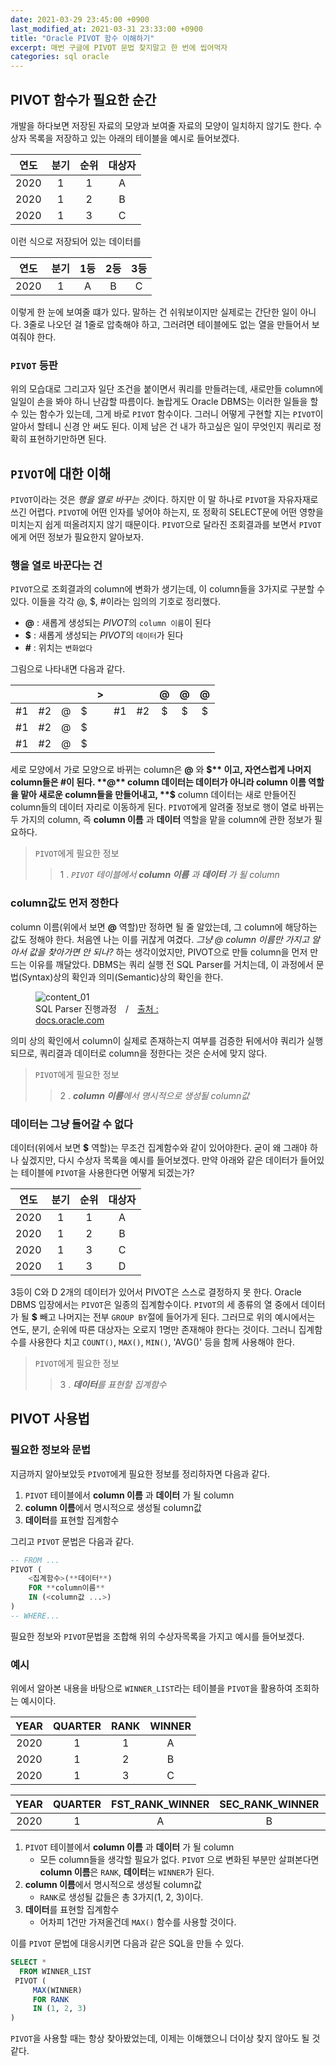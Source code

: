 ```yaml
---
date: 2021-03-29 23:45:00 +0900
last_modified_at: 2021-03-31 23:33:00 +0900
title: "Oracle PIVOT 함수 이해하기"
excerpt: 매번 구글에 PIVOT 문법 찾지말고 한 번에 씹어먹자
categories: sql oracle
---
```


## PIVOT 함수가 필요한 순간

개발을 하다보면 저장된 자료의 모양과 보여줄 자료의 모양이 일치하지 않기도 한다. 수상자 목록을 저장하고 있는 아래의 테이블을 예시로 들어보겠다.

| 연도 | 분기 | 순위 | 대상자 |
|:---:|:---:|:---:|:---:|
| 2020 | 1 | 1 | A |
| 2020 | 1 | 2 | B |
| 2020 | 1 | 3 | C |

이런 식으로 저장되어 있는 데이터를

| 연도 | 분기 | 1등 | 2등 | 3등 |
|:---:|:---:|:---:|:---:|:---:|
| 2020 | 1 | A | B | C |

이렇게 한 눈에 보여줄 떄가 있다. 말하는 건 쉬워보이지만 실제로는 간단한 일이 아니다. 3줄로 나오던 걸 1줄로 압축해야 하고, 그러려면
테이블에도 없는 열을 만들어서 보여줘야 한다.

### `PIVOT` 등판
 
위의 모습대로 그리고자 일단 조건을 붙이면서 쿼리를 만들려는데, 새로만들 column에 일일이 손을 봐야 하니 난감할 따름이다.
놀랍게도 Oracle DBMS는 이러한 일들을 할 수 있는 함수가 있는데, 그게 바로 `PIVOT` 함수이다. 그러니 어떻게 구현할 지는 `PIVOT`이 알아서 할테니
신경 안 써도 된다. 이제 남은 건 내가 하고싶은 일이 무엇인지 쿼리로 정확히 표현하기만하면 된다.

## `PIVOT`에 대한 이해

`PIVOT`이라는 것은 *행을 열로 바꾸는 것*이다. 하지만 이 말 하나로 `PIVOT`을 자유자재로 쓰긴 어렵다. `PIVOT`에 어떤 인자를 넣어야 하는지,
또 정확히 SELECT문에 어떤 영향을 미치는지 쉽게 떠올려지지 않기 때문이다. `PIVOT`으로 달라진 조회결과를 보면서 `PIVOT`에게 어떤 정보가 필요한지
알아보자.

### 행을 열로 바꾼다는 건

`PIVOT`으로 조회결과의 column에 변화가 생기는데, 이 column들을 3가지로 구분할 수 있다. 이들을 각각 @, $, #이라는 임의의 기호로 정리했다.

- **@** : 새롭게 생성되는 *PIVOT*의 `column 이름`이 된다
- **$** : 새롭게 생성되는 *PIVOT*의 `데이터`가 된다
- **#** : 위치는 `변화없다`

그림으로 나타내면 다음과 같다.

| | | | | \> | | | @ | @ | @ |
|:---:|:---:|:---:|:---:|:---:|:---:|:---:|:---:|:---:|:---:|
| #1 | #2 | @ | $ | | #1 | #2 | $ | $ | $ |
|#1 | #2 | @ | $ | | | | | | |
|#1 | #2 | @ | $ | | | | | | |

세로 모양에서 가로 모양으로 바뀌는 column은 **@** 와 **$** 이고, 자연스럽게 나머지 column들은 #이 된다.
**@** column 데이터는 데이터가 아니라 column 이름 역할을 맡아 새로운 column들을 만들어내고,
**$** column 데이터는 새로 만들어진 column들의 데이터 자리로 이동하게 된다.
`PIVOT`에게 알려줄 정보로 행이 열로 바뀌는 두 가지의 column, 즉 **column 이름** 과 **데이터** 역할을 맡을 column에 관한 정보가 필요하다.

> `PIVOT`에게 필요한 정보
>> 1 . *`PIVOT` 테이블에서 **column 이름** 과 **데이터** 가 될 column*


### column값도 먼저 정한다

column 이름(위에서 보면 **@** 역할)만 정하면 될 줄 알았는데, 그 column에 해당하는 값도 정해야 한다. 처음엔 나는 이를 귀찮게 여겼다.
*그냥 @ column 이름만 가지고 알아서 값을 찾아가면 안 되나?* 하는 생각이었지만, PIVOT으로 만들 column을 먼저 만드는 이유를 깨달았다.
DBMS는 쿼리 실행 전 SQL Parser를 거치는데, 이 과정에서 문법(Syntax)상의 확인과 의미(Semantic)상의 확인을 한다.

<figure style="width:60%">
  <img src="https://docs.oracle.com/database/121/TGSQL/img/GUID-476CEA3E-17B5-454F-AD82-CF3FC19D81B1-default.gif"
       alt="content_01">
  <figcaption>SQL Parser 진행과정&emsp;/&emsp;<a href="https://docs.oracle.com/database/121/TGSQL/tgsql_sqlproc.htm">출처 : docs.oracle.com</a></figcaption>
</figure>



의미 상의 확인에서 column이 실제로 존재하는지 여부를 검증한 뒤에서야 쿼리가 실행되므로, 쿼리결과 데이터로 column을 정한다는 것은 순서에 맞지 않다.

> `PIVOT`에게 필요한 정보
>> 2 . ***column 이름**에서 명시적으로 생성될 column값*

### 데이터는 그냥 들어갈 수 없다

데이터(위에서 보면 **$** 역할)는 무조건 집계함수와 같이 있어야한다. 굳이 왜 그래야 하나 싶겠지만, 다시 수상자 목록을 예시를 들어보겠다.
만약 아래와 같은 데이터가 들어있는 테이블에 `PIVOT`을 사용한다면 어떻게 되겠는가?

| 연도 | 분기 | 순위 | 대상자 |
|:---:|:---:|:---:|:---:|
| 2020 | 1 | 1 | A |
| 2020 | 1 | 2 | B |
| 2020 | 1 | 3 | C |
| 2020 | 1 | 3 | D |

3등이 C와 D 2개의 데이터가 있어서 PIVOT은 스스로 결정하지 못 한다. Oracle DBMS 입장에서는 `PIVOT`은 일종의 집계함수이다.
`PIVOT`의 세 종류의 열 중에서 데이터가 될 **$** 빼고 나머지는 전부 `GROUP BY`절에 들어가게 된다. 그러므로 위의 예시에서는 
연도, 분기, 순위에 따른 대상자는 오로지 1명만 존재해야 한다는 것이다. 그러니 집계함수를 사용한다 치고 `COUNT()`, `MAX()`, `MIN()`, 'AVG()' 등을
함께 사용해야 한다.

> `PIVOT`에게 필요한 정보
>> 3 . ***데이터**를 표현할 집계함수*

## PIVOT 사용법

### 필요한 정보와 문법

지금까지 알아보았듯 `PIVOT`에게 필요한 정보를 정리하자면 다음과 같다.

1. `PIVOT` 테이블에서 **column 이름** 과 **데이터** 가 될 column
1. **column 이름**에서 명시적으로 생성될 column값
1. **데이터**를 표현할 집계함수

그리고 `PIVOT` 문법은 다음과 같다.
```sql
-- FROM ...
PIVOT (
    <집계함수>(**데이터**)
    FOR **column이름**
    IN (<column값 ...>)
)
-- WHERE...
```

필요한 정보와 `PIVOT`문법을 조합해 위의 수상자목록을 가지고 예시를 들어보겠다.

### 예시

위에서 알아본 내용을 바탕으로 `WINNER_LIST`라는 테이블을 `PIVOT`을 활용하여 조회하는 예시이다.

| YEAR | QUARTER | RANK | WINNER |
|:---:|:---:|:---:|:---:|
| 2020 | 1 | 1 | A |
| 2020 | 1 | 2 | B |
| 2020 | 1 | 3 | C |

| YEAR | QUARTER | FST_RANK_WINNER | SEC_RANK_WINNER | TRD_RANK_WINNER |
|:---:|:---:|:---:|:---:|:---:|
| 2020 | 1 | A | B | C |

1. `PIVOT` 테이블에서 **column 이름** 과 **데이터** 가 될 column
   - 모든 column들을 생각할 필요가 없다. `PIVOT` 으로 변화된 부분만 살펴본다면 **column 이름**은
     `RANK`, **데이터**는 `WINNER`가 된다.
1. **column 이름**에서 명시적으로 생성될 column값
   - `RANK`로 생성될 값들은 총 3가지(1, 2, 3)이다.
1. **데이터**를 표현할 집계함수
   - 어차피 1건만 가져올건데 `MAX()` 함수를 사용할 것이다.
    
이를 `PIVOT` 문법에 대응시키면 다음과 같은 SQL을 만들 수 있다.

```sql
SELECT *
  FROM WINNER_LIST
 PIVOT (
     MAX(WINNER)
     FOR RANK
     IN (1, 2, 3)
)
```

`PIVOT`을 사용할 때는 항상 찾아봤었는데, 이제는 이해했으니 더이상 찾지 않아도 될 것 같다.